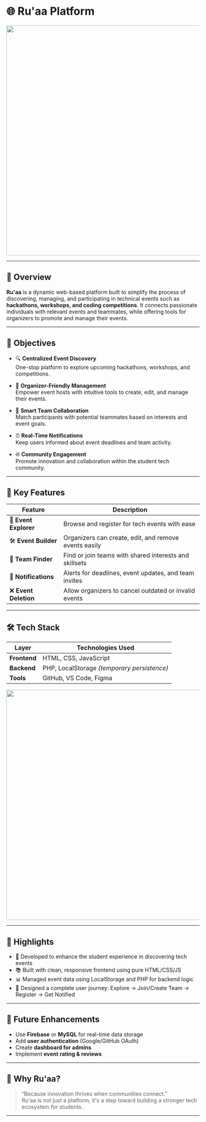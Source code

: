# 🌐 Ru'aa Platform

<p align="center">
  <img src="https://github.com/user-attachments/assets/6997569a-72e1-4dd4-8ce4-3b17fec4ead6" width="600"/>
</p>

---

## 📝 Overview

**Ru'aa** is a dynamic web-based platform built to simplify the process of discovering, managing, and participating in technical events such as **hackathons, workshops, and coding competitions**. It connects passionate individuals with relevant events and teammates, while offering tools for organizers to promote and manage their events.

---

## 🎯 Objectives

- 🔍 **Centralized Event Discovery**  
  One-stop platform to explore upcoming hackathons, workshops, and competitions.

- 🧾 **Organizer-Friendly Management**  
  Empower event hosts with intuitive tools to create, edit, and manage their events.

- 🤝 **Smart Team Collaboration**  
  Match participants with potential teammates based on interests and event goals.

- ⏰ **Real-Time Notifications**  
  Keep users informed about event deadlines and team activity.

- 🌐 **Community Engagement**  
  Promote innovation and collaboration within the student tech community.

---

## 🚀 Key Features

| Feature              | Description                                                                 |
|----------------------|-----------------------------------------------------------------------------|
| 📅 **Event Explorer**  | Browse and register for tech events with ease                              |
| 🛠️ **Event Builder**   | Organizers can create, edit, and remove events easily                     |
| 🤝 **Team Finder**     | Find or join teams with shared interests and skillsets                     |
| 🔔 **Notifications**   | Alerts for deadlines, event updates, and team invites                      |
| ❌ **Event Deletion**  | Allow organizers to cancel outdated or invalid events                      |

---

## 🛠️ Tech Stack

| Layer       | Technologies Used                              |
|-------------|-------------------------------------------------|
| **Frontend**| HTML, CSS, JavaScript                           |
| **Backend** | PHP, LocalStorage *(temporary persistence)*     |
| **Tools**   | GitHub, VS Code, Figma                          |

<p align="center">
  <img src="https://github.com/user-attachments/assets/e5384bb7-e1c3-43bd-a37c-e0a231c8c713" width="600"/>
</p>

---

## 🌟 Highlights

- 🧠 Developed to enhance the student experience in discovering tech events  
- 📚 Built with clean, responsive frontend using pure HTML/CSS/JS  
- 📊 Managed event data using LocalStorage and PHP for backend logic  
- 🎯 Designed a complete user journey: Explore → Join/Create Team → Register → Get Notified

---

## 🧠 Future Enhancements

- Use **Firebase** or **MySQL** for real-time data storage
- Add **user authentication** (Google/GitHub OAuth)
- Create **dashboard for admins**
- Implement **event rating & reviews**

---

## 💬 Why Ru'aa?

> “Because innovation thrives when communities connect.”  
> Ru'aa is not just a platform, it's a step toward building a stronger tech ecosystem for students.

---


